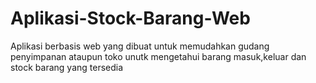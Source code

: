 # Aplikasi-Stock-Barang-Web
Aplikasi berbasis web yang dibuat untuk memudahkan gudang penyimpanan ataupun toko unutk mengetahui barang masuk,keluar dan stock barang yang tersedia
